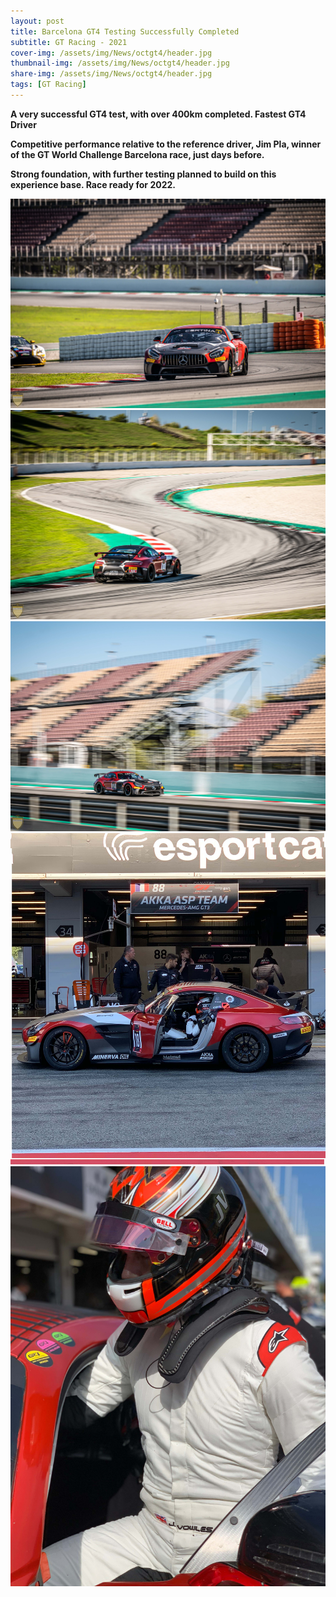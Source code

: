 ```yaml
---
layout: post
title: Barcelona GT4 Testing Successfully Completed
subtitle: GT Racing - 2021
cover-img: /assets/img/News/octgt4/header.jpg
thumbnail-img: /assets/img/News/octgt4/header.jpg
share-img: /assets/img/News/octgt4/header.jpg
tags: [GT Racing]
---
```


<b>A very successful GT4 test, with over 400km completed.
Fastest GT4 Driver

Competitive performance relative to the reference driver, Jim Pla, winner of the GT World Challenge Barcelona race, just days before.

Strong foundation, with further testing planned to build on this experience base.
Race ready for 2022.</b>

<section id="post-photos">
  <img src="/assets/img/News/octgt4/ontrack1.jpg" alt="Barcelona GT4">
  <img src="/assets/img/News/octgt4/ontrack2.jpg" alt="Barcelona GT4">
  <img src="/assets/img/News/octgt4/ontrack3.jpg" alt="Barcelona GT4">
  <img src="/assets/img/News/octgt4/pitlane1.jpg" alt="Barcelona GT4">
  <img src="/assets/img/News/octgt4/pitlane2.jpg" alt="Barcelona GT4">
</section>
